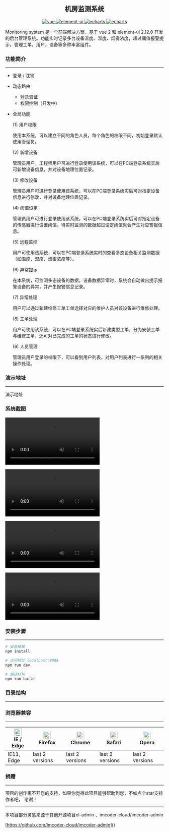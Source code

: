 <h2 align="center">机房监测系统</h2>
<div align="center">
  <a href="https://github.com/vuejs/vue">
    <img src="https://img.shields.io/badge/vue-2.5.2-blue.svg" alt="vue">
  </a>
  <a href="https://github.com/ElemeFE/element">
    <img src="https://img.shields.io/badge/element--ui-2.12.0-brightgreen.svg" alt="element-ui">
  </a>
  <a href="https://www.echartsjs.com/zh/index.html">
    <img src="https://img.shields.io/badge/echarts-4.4.0-orange" alt="echarts">
  </a>
  <a href="https://github.com/dongdong-cloud/dd-admin-web">
    <img src="https://img.shields.io/badge/build-passing-brightgreen" alt="echarts">
  </a>
</div>

Monitoring system 是一个前端解决方案，基于 vue 2 和 element-ui 2.12.0 开发的后台管理系统。功能实时记录多台设备温度、湿度、烟雾浓度，超过阈值报警提示，管理工单，用户，设备等多种丰富组件。


### 功能简介
-----

- 登录 / 注销

- 动态路由
  - 登录验证
  - 权限控制（开发中）
- 全局功能
  
  (1)   用户权限
  
  使用本系统，可以建立不同的角色人员，每个角色的权限不同，初始登录默认使用管理员。
  
  (2)   新增设备
  
  管理员用户，工程师用户可进行登录使用该系统，可以在PC端登录系统实后可新增设备信息，并对设备地理位置记录。
  
  (3)   修改设备
  
  管理员用户可进行登录使用该系统，可以在PC端登录系统实后可对指定设备信息进行修改，并对设备地理位置记录。
  
  (4)   阈值设定
  
  管理员用户可进行登录使用该系统，可以在PC端登录系统实后可对指定设备的传感器进行设置阈值，待实时监测的数据超过设定阈值就会产生对应警报信息。
  
  (5)   远程监控
  
  用户可使用该系统，可以在PC端登录系统实时的查看多态设备相关监测数据（如温度、湿度、烟雾浓度等）。
  
  (6)   异常提示
  
  在本系统，可监测多态设备的数据，设备数据异常时，系统会自动做出提示报警设备的异常，并产生报警信息记录。
  
  (7)   异常处理
  
  用户可以通过新建维修工单工单选择对应的维护人员对该设备进行维修处理。
  
  (8)      工单处理
  
  用户可使用该系统，可以在PC端登录系统实后新建类型工单，分为安装工单与维修工单，还可对已完成的工单的状态进行修改。
  
  (9)   人员管理
  
  管理员用户登录的权限下，可以看到用户列表，对用户列表进行一系列的相关操作处理。

### 演示地址
-----

演示地址 

### 系统截图

<video src="系统演习视频/多设备监测（字幕+解说）.mp4"></video>

<video src="系统演习视频/设备预警与报警记录（字幕 + 解说）.mp4"></video>

<video src="系统演习视频/设备报修与维修（字幕 + 解说）.mp4"></video>

<video src="系统演习视频/人员管理（字幕 + 解说）.mp4"></video>


### 安装步骤
-----

``` bash
# 安装依赖
npm install

# 访问地址 localhost:8088
npm run dev

# 编译打包
npm run build
```

### 目录结构
-----



### 浏览器兼容
-----

| [<img src="https://raw.githubusercontent.com/alrra/browser-logos/master/src/edge/edge_48x48.png" alt="IE / Edge" width="24px" height="24px" />](http://godban.github.io/browsers-support-badges/)<br>IE / Edge | [<img src="https://raw.githubusercontent.com/alrra/browser-logos/master/src/firefox/firefox_48x48.png" alt="Firefox" width="24px" height="24px" />](http://godban.github.io/browsers-support-badges/)<br>Firefox | [<img src="https://raw.githubusercontent.com/alrra/browser-logos/master/src/chrome/chrome_48x48.png" alt="Chrome" width="24px" height="24px" />](http://godban.github.io/browsers-support-badges/)<br>Chrome | [<img src="https://raw.githubusercontent.com/alrra/browser-logos/master/src/safari/safari_48x48.png" alt="Safari" width="24px" height="24px" />](http://godban.github.io/browsers-support-badges/)<br>Safari | [<img src="https://raw.githubusercontent.com/alrra/browser-logos/master/src/opera/opera_48x48.png" alt="Opera" width="24px" height="24px" />](http://godban.github.io/browsers-support-badges/)<br>Opera |
| --------- | --------- | --------- | --------- | --------- |
| IE11, Edge| last 2 versions| last 2 versions| last 2 versions| last 2 versions

### 捐赠
---
项目的创作离不开您的支持，如果你觉得此项目能够帮助到您，不如点个star支持作者吧， 谢谢！

---
本项目部分灵感来源于其他开源项目el-admin 、imcoder-cloud/imcoder-admin

[https://github.com/imcoder-cloud/imcoder-admin]()